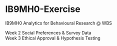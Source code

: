 # IB9MH0-Exercise
IB9MH0 Analytics for Behavioural Research @ WBS  
  
Week 2 Social Preferences & Survey Data  
Week 3 Ethical Approval & Hypothesis Testing  
